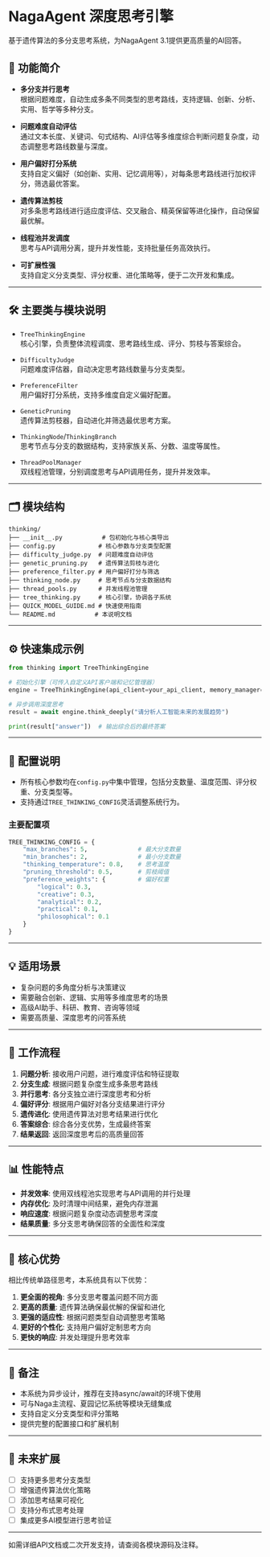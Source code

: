 # NagaAgent 深度思考引擎

基于遗传算法的多分支思考系统，为NagaAgent 3.1提供更高质量的AI回答。

## 🚀 功能简介

- **多分支并行思考**  
  根据问题难度，自动生成多条不同类型的思考路线，支持逻辑、创新、分析、实用、哲学等多种分支。

- **问题难度自动评估**  
  通过文本长度、关键词、句式结构、AI评估等多维度综合判断问题复杂度，动态调整思考路线数量与深度。

- **用户偏好打分系统**  
  支持自定义偏好（如创新、实用、记忆调用等），对每条思考路线进行加权评分，筛选最优答案。

- **遗传算法剪枝**  
  对多条思考路线进行适应度评估、交叉融合、精英保留等进化操作，自动保留最优解。

- **线程池并发调度**  
  思考与API调用分离，提升并发性能，支持批量任务高效执行。

- **可扩展性强**  
  支持自定义分支类型、评分权重、进化策略等，便于二次开发和集成。

---

## 🛠️ 主要类与模块说明

- `TreeThinkingEngine`  
  核心引擎，负责整体流程调度、思考路线生成、评分、剪枝与答案综合。

- `DifficultyJudge`  
  问题难度评估器，自动决定思考路线数量与分支类型。

- `PreferenceFilter`  
  用户偏好打分系统，支持多维度自定义偏好配置。

- `GeneticPruning`  
  遗传算法剪枝器，自动进化并筛选最优思考方案。

- `ThinkingNode`/`ThinkingBranch`  
  思考节点与分支的数据结构，支持家族关系、分数、温度等属性。

- `ThreadPoolManager`  
  双线程池管理，分别调度思考与API调用任务，提升并发效率。

---

## 🗂️ 模块结构

```
thinking/
├── __init__.py           # 包初始化与核心类导出
├── config.py            # 核心参数与分支类型配置
├── difficulty_judge.py  # 问题难度自动评估
├── genetic_pruning.py   # 遗传算法剪枝与进化
├── preference_filter.py # 用户偏好打分与筛选
├── thinking_node.py     # 思考节点与分支数据结构
├── thread_pools.py      # 并发线程池管理
├── tree_thinking.py     # 核心引擎，协调各子系统
├── QUICK_MODEL_GUIDE.md # 快速使用指南
└── README.md           # 本说明文档
```

---

## ⚙️ 快速集成示例

```python
from thinking import TreeThinkingEngine

# 初始化引擎（可传入自定义API客户端和记忆管理器）
engine = TreeThinkingEngine(api_client=your_api_client, memory_manager=your_memory_manager)

# 异步调用深度思考
result = await engine.think_deeply("请分析人工智能未来的发展趋势")

print(result["answer"])  # 输出综合后的最终答案
```

---

## 📝 配置说明

- 所有核心参数均在`config.py`中集中管理，包括分支数量、温度范围、评分权重、分支类型等。
- 支持通过`TREE_THINKING_CONFIG`灵活调整系统行为。

### 主要配置项
```python
TREE_THINKING_CONFIG = {
    "max_branches": 5,              # 最大分支数量
    "min_branches": 2,              # 最小分支数量
    "thinking_temperature": 0.8,    # 思考温度
    "pruning_threshold": 0.5,       # 剪枝阈值
    "preference_weights": {         # 偏好权重
        "logical": 0.3,
        "creative": 0.3,
        "analytical": 0.2,
        "practical": 0.1,
        "philosophical": 0.1
    }
}
```

---

## 💡 适用场景

- 复杂问题的多角度分析与决策建议
- 需要融合创新、逻辑、实用等多维度思考的场景
- 高级AI助手、科研、教育、咨询等领域
- 需要高质量、深度思考的问答系统

---

## 🔄 工作流程

1. **问题分析**: 接收用户问题，进行难度评估和特征提取
2. **分支生成**: 根据问题复杂度生成多条思考路线
3. **并行思考**: 各分支独立进行深度思考和分析
4. **偏好评分**: 根据用户偏好对各分支结果进行评分
5. **遗传进化**: 使用遗传算法对思考结果进行优化
6. **答案综合**: 综合各分支优势，生成最终答案
7. **结果返回**: 返回深度思考后的高质量回答

---

## 📊 性能特点

- **并发效率**: 使用双线程池实现思考与API调用的并行处理
- **内存优化**: 及时清理中间结果，避免内存泄漏
- **响应速度**: 根据问题复杂度动态调整思考深度
- **结果质量**: 多分支思考确保回答的全面性和深度

---

## 🎯 核心优势

相比传统单路径思考，本系统具有以下优势：

1. **更全面的视角**: 多分支思考覆盖问题不同方面
2. **更高的质量**: 遗传算法确保最优解的保留和进化
3. **更强的适应性**: 根据问题类型自动调整思考策略
4. **更好的个性化**: 支持用户偏好定制思考方向
5. **更快的响应**: 并发处理提升思考效率

---

## 📢 备注

- 本系统为异步设计，推荐在支持async/await的环境下使用
- 可与Naga主流程、夏园记忆系统等模块无缝集成
- 支持自定义分支类型和评分策略
- 提供完整的配置接口和扩展机制

---

## 🚀 未来扩展

- [ ] 支持更多思考分支类型
- [ ] 增强遗传算法优化策略
- [ ] 添加思考结果可视化
- [ ] 支持分布式思考处理
- [ ] 集成更多AI模型进行思考验证

---

如需详细API文档或二次开发支持，请查阅各模块源码及注释。